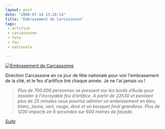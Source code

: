 ```yaml
---
layout: post
date: "2008-07-14 13:28:14"
title: "Embrasement de Carcassonne"
tags:
 - artifice
 - carcassonne
 - fete
 - feu
 - nationale

---
```


  [
    ![Embrasement de Carcassonne](http://static.zenithar.org/wp-content/uploads/hr01.jpg)
  ](http://static.zenithar.org/wp-content/uploads/hr01.jpg)

Direction Carcassone en ce jour de fête nationale pour voir l'embrasement de la cité, et le feu d'artifice tiré chaque année. Je ne l'ai jamais vu !

> _Plus de 700.000 personnes se pressent sur les bords d’Aude pour assister à l’incroyable feu d’artifice.
A partir de 22h30 et pendant plus de 25 minutes vous pourrez admirer un embrasement en bleu, blanc, jaune, vert, rouge, doré et un bouquet final grandiose. Plus de 1200 impacts en 6 secondes sur 600 mètres de façade._


_[Suite](http://www.carcassonne.org/carcassonne2.nsf/vueTitre/docVisiterEmbrasementCite1)_
